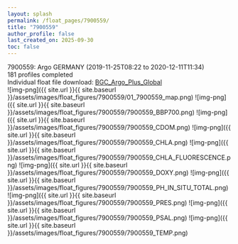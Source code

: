 ```yaml
---
layout: splash
permalink: /float_pages/7900559/
title: "7900559"
author_profile: false
last_created_on: 2025-09-30
toc: false
---
```

 
7900559: Argo GERMANY (2019-11-25T08:22 to 2020-12-11T11:34)\
181 profiles completed\
Individual float file download: [BGC_Argo_Plus_Global](https://ftp.soest.hawaii.edu/bgc_argo_plus/Individual_Floats/outliers_removed/7900559_Sprof_processed.nc)\
![img-png]({{ site.url }}{{ site.baseurl }}/assets/images/float_figures/7900559/01_7900559_map.png)
![img-png]({{ site.url }}{{ site.baseurl }}/assets/images/float_figures/7900559/7900559_BBP700.png)
![img-png]({{ site.url }}{{ site.baseurl }}/assets/images/float_figures/7900559/7900559_CDOM.png)
![img-png]({{ site.url }}{{ site.baseurl }}/assets/images/float_figures/7900559/7900559_CHLA.png)
![img-png]({{ site.url }}{{ site.baseurl }}/assets/images/float_figures/7900559/7900559_CHLA_FLUORESCENCE.png)
![img-png]({{ site.url }}{{ site.baseurl }}/assets/images/float_figures/7900559/7900559_DOXY.png)
![img-png]({{ site.url }}{{ site.baseurl }}/assets/images/float_figures/7900559/7900559_PH_IN_SITU_TOTAL.png)
![img-png]({{ site.url }}{{ site.baseurl }}/assets/images/float_figures/7900559/7900559_PRES.png)
![img-png]({{ site.url }}{{ site.baseurl }}/assets/images/float_figures/7900559/7900559_PSAL.png)
![img-png]({{ site.url }}{{ site.baseurl }}/assets/images/float_figures/7900559/7900559_TEMP.png)
